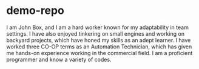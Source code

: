 # demo-repo
I am John Box, and I am a hard worker known for my  adaptability in team settings. I have also enjoyed tinkering on small engines and working on backyard projects, which have honed my skills as an adept learner. I have worked three CO-OP terms as an Automation Technician, which has given me hands-on experience working in the commercial field. I am a proficient programmer and know a variety of codes. 
